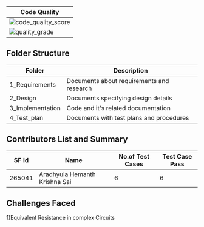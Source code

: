 |Code Quality|
|------------|
|![code_quality_score](https://www.code-inspector.com/project/21293/score/svg)|
|![quality_grade](https://www.code-inspector.com/project/21293/status/svg)|

## Folder Structure
|Folder|Description|
|------|-----------|
|1_Requirements|Documents about requirements and research|
|2_Design|Documents specifying design details|
|3_Implementation|Code and it's related documentation|
|4_Test_plan|Documents with test plans and procedures|
## Contributors List and Summary
|SF Id|Name|No.of Test Cases|Test Case Pass|
|---------|------------------------------|-------|----------|
|265041|Aradhyula Hemanth Krishna Sai|6|6|
## Challenges Faced
1)Equivalent Resistance in complex Circuits

 
